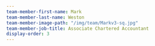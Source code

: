 ```yaml
---
team-member-first-name: Mark
team-member-last-name: Weston
team-member-image-path: "/img/team/Markv3-sq.jpg"
team-member-job-title: Associate Chartered Accountant
display-order: 3
---
```


